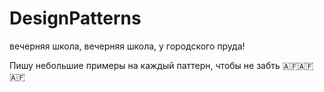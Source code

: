# DesignPatterns
вечерняя школа, вечерняя школа, у городского пруда!

Пишу небольшие примеры на каждый паттерн, чтобы не забть 🇦🇫🇦🇫🇦🇫
